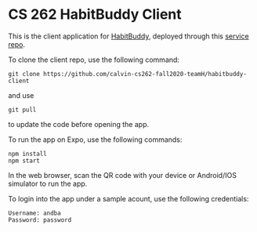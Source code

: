 # CS 262 HabitBuddy Client
This is the client application for [HabitBuddy](https://github.com/calvin-cs262-fall2020-teamH/habitbuddy-project), deployed through this [service repo](https://github.com/calvin-cs262-fall2020-teamH/habitbuddy-service).

To clone the client repo, use the following command:
```
git clone https://github.com/calvin-cs262-fall2020-teamH/habitbuddy-client
```
and use
```
git pull
```
to update the code before opening the app.

To run the app on Expo, use the following commands:
```
npm install
npm start
```
In the web browser, scan the QR code with your device or Android/IOS simulator to run the app.

To login into the app under a sample acount, use the following credentials:
```
Username: andba
Password: password
```
